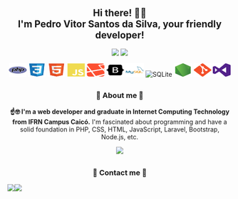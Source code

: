 <div align="center">
  <h2>Hi there! 👋🤓  <br>
    <strong>I'm Pedro Vitor Santos da Silva, your friendly developer!</strong></h2>

  <img height="50%" src="https://github-readme-stats.vercel.app/api/top-langs/?username=pveeeeeee&layout=compact&langs_count=7&theme=dark"/>
  <img height="50%" src="https://github-readme-stats.vercel.app/api?username=pveeeeeee&show_icons=true&theme=dark&include_all_commits=true&count_private=true"/>
</div>

<div align="center">
  <p>
    <img alt="PHP" height="30" width="40" src="https://raw.githubusercontent.com/devicons/devicon/master/icons/php/php-original.svg">
    <img alt="CSS3" height="30" width="40" src="https://raw.githubusercontent.com/devicons/devicon/master/icons/css3/css3-original.svg">
    <img alt="HTML5" height="30" width="40" src="https://raw.githubusercontent.com/devicons/devicon/master/icons/html5/html5-original.svg">
    <img alt="JavaScript" height="30" width="40" src="https://raw.githubusercontent.com/devicons/devicon/master/icons/javascript/javascript-plain.svg">
    <img alt="Laravel" height="30" width="40" src="https://raw.githubusercontent.com/devicons/devicon/master/icons/laravel/laravel-plain.svg">
    <img alt="Bootstrap" height="30" width="40" src="https://raw.githubusercontent.com/devicons/devicon/master/icons/bootstrap/bootstrap-plain.svg">
    <img alt="MySQL" height="30" width="40" src="https://raw.githubusercontent.com/devicons/devicon/master/icons/mysql/mysql-original-wordmark.svg">
    <img alt="SQLite" height="30" width="40" src="https://www.vectorlogo.zone/logos/sqlite/sqlite-icon.svg">
    <img alt="Node.js" height="30" width="40" src="https://raw.githubusercontent.com/devicons/devicon/master/icons/nodejs/nodejs-original.svg">
    <img alt="Git" height="30" width="40" src="https://raw.githubusercontent.com/devicons/devicon/master/icons/git/git-original.svg">
    <img alt="VSCode" height="30" width="40" src="https://raw.githubusercontent.com/devicons/devicon/master/icons/visualstudio/visualstudio-plain.svg">
  </p>
</div>
  
##

<div align="center">
    <h3>📄 About me 📄</h3>
    <p>
        <strong>☝️🤓 I'm a web developer and graduate in Internet Computing Technology from IFRN Campus Caicó.</strong> I'm fascinated about programming and have a solid foundation in PHP, CSS, HTML, JavaScript, Laravel, Bootstrap, Node.js, etc.
    </p>
  <div align="center" target="_blank">
    <img width="15%" src="https://i.pinimg.com/originals/26/3e/3f/263e3f082246cb9cc522bedf09ccb80c.gif">
</div>
</div>

##

<div align="center">
    <h3>📧 Contact me 📧</h3>
    <div style="display: flex;">
      <a href=""mailto:pvitorss2004@gmail.com" target="_blank"><img src="https://img.shields.io/badge/Gmail-D14836?style=for-the-badge&logo=gmail&logoColor=white"></a>
      <a href="https://www.linkedin.com/in/pedrovitorsantos" target="_blank"><img src="https://img.shields.io/badge/linkedin-%230077B5.svg?style=for-the-badge&logo=linkedin&logoColor=white"></a>
    </div>
</div>
